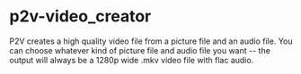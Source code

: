 # p2v-video_creator
 P2V creates a high quality video file from a picture file and an audio file.  You can choose whatever kind of picture file and audio file you want -- the  output will always be a 1280p wide .mkv video file with flac audio. 
